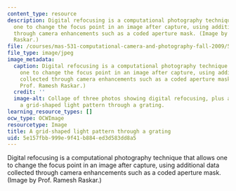 ```yaml
---
content_type: resource
description: Digital refocusing is a computational photography technique that allows
  one to change the focus point in an image after capture, using additional data collected
  through camera enhancements such as a coded aperture mask. (Image by Prof. Ramesh
  Raskar.)
file: /courses/mas-531-computational-camera-and-photography-fall-2009/5e157fbb999e9f41b884ed3d583dd8a5_mas-531f09-th.jpg
file_type: image/jpeg
image_metadata:
  caption: Digital refocusing is a computational photography technique that allows
    one to change the focus point in an image after capture, using additional data
    collected through camera enhancements such as a coded aperture mask. (Image by
    Prof. Ramesh Raskar.)
  credit: ''
  image-alt: Collage of three photos showing digital refocusing, plus a photo showing
    a grid-shaped light pattern through a grating.
learning_resource_types: []
ocw_type: OCWImage
resourcetype: Image
title: A grid-shaped light pattern through a grating
uid: 5e157fbb-999e-9f41-b884-ed3d583dd8a5
---
```

Digital refocusing is a computational photography technique that allows one to change the focus point in an image after capture, using additional data collected through camera enhancements such as a coded aperture mask. (Image by Prof. Ramesh Raskar.)

